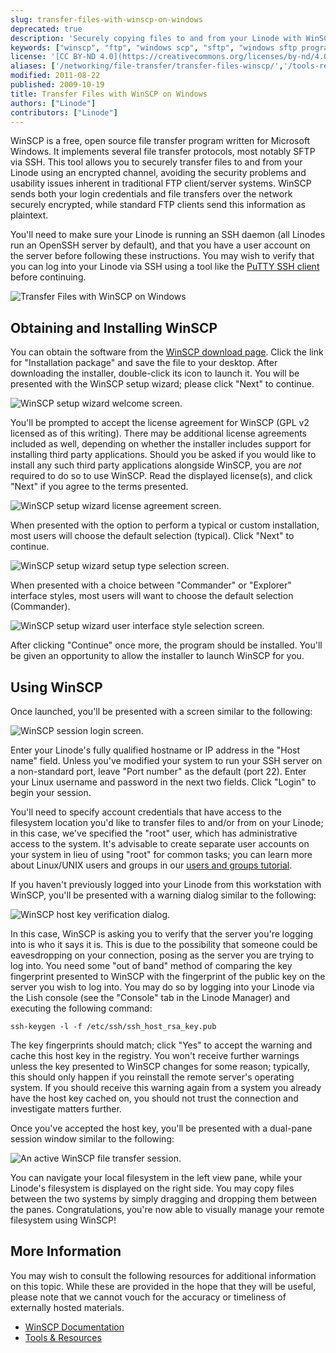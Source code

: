 ```yaml
---
slug: transfer-files-with-winscp-on-windows
deprecated: true
description: 'Securely copying files to and from your Linode with WinSCP, a free and open source file transfer client for Microsoft Windows systems.'
keywords: ["winscp", "ftp", "windows scp", "sftp", "windows sftp program"]
license: '[CC BY-ND 4.0](https://creativecommons.org/licenses/by-nd/4.0)'
aliases: ['/networking/file-transfer/transfer-files-winscp/','/tools-reference/file-transfer/transfer-files-with-winscp-on-windows/']
modified: 2011-08-22
published: 2009-10-19
title: Transfer Files with WinSCP on Windows
authors: ["Linode"]
contributors: ["Linode"]
---
```


WinSCP is a free, open source file transfer program written for Microsoft Windows. It implements several file transfer protocols, most notably SFTP via SSH. This tool allows you to securely transfer files to and from your Linode using an encrypted channel, avoiding the security problems and usability issues inherent in traditional FTP client/server systems. WinSCP sends both your login credentials and file transfers over the network securely encrypted, while standard FTP clients send this information as plaintext.

You'll need to make sure your Linode is running an SSH daemon (all Linodes run an OpenSSH server by default), and that you have a user account on the server before following these instructions. You may wish to verify that you can log into your Linode via SSH using a tool like the [PuTTY SSH client](/docs/guides/connect-to-server-over-ssh-using-putty/) before continuing.

![Transfer Files with WinSCP on Windows](transfer_files_with_winscp_on_windows_smg.png)

## Obtaining and Installing WinSCP

You can obtain the software from the [WinSCP download page](http://winscp.net/eng/download.php). Click the link for "Installation package" and save the file to your desktop. After downloading the installer, double-click its icon to launch it. You will be presented with the WinSCP setup wizard; please click "Next" to continue.

![WinSCP setup wizard welcome screen.](164-winscp-install-welcome.png)

You'll be prompted to accept the license agreement for WinSCP (GPL v2 licensed as of this writing). There may be additional license agreements included as well, depending on whether the installer includes support for installing third party applications. Should you be asked if you would like to install any such third party applications alongside WinSCP, you are *not* required to do so to use WinSCP. Read the displayed license(s), and click "Next" if you agree to the terms presented.

![WinSCP setup wizard license agreement screen.](165-winscp-license-agreement.png)

When presented with the option to perform a typical or custom installation, most users will choose the default selection (typical). Click "Next" to continue.

![WinSCP setup wizard setup type selection screen.](166-winscp-setup-type.png)

When presented with a choice between "Commander" or "Explorer" interface styles, most users will want to choose the default selection (Commander).

![WinSCP setup wizard user interface style selection screen.](167-winscp-user-interface-style.png)

After clicking "Continue" once more, the program should be installed. You'll be given an opportunity to allow the installer to launch WinSCP for you.

## Using WinSCP

Once launched, you'll be presented with a screen similar to the following:

![WinSCP session login screen.](168-winscp-login-screen.png)

Enter your Linode's fully qualified hostname or IP address in the "Host name" field. Unless you've modified your system to run your SSH server on a non-standard port, leave "Port number" as the default (port 22). Enter your Linux username and password in the next two fields. Click "Login" to begin your session.

You'll need to specify account credentials that have access to the filesystem location you'd like to transfer files to and/or from on your Linode; in this case, we've specified the "root" user, which has administrative access to the system. It's advisable to create separate user accounts on your system in lieu of using "root" for common tasks; you can learn more about Linux/UNIX users and groups in our [users and groups tutorial](/docs/guides/linux-users-and-groups/).

If you haven't previously logged into your Linode from this workstation with WinSCP, you'll be presented with a warning dialog similar to the following:

![WinSCP host key verification dialog.](169-winscp-key-warning.png)

In this case, WinSCP is asking you to verify that the server you're logging into is who it says it is. This is due to the possibility that someone could be eavesdropping on your connection, posing as the server you are trying to log into. You need some "out of band" method of comparing the key fingerprint presented to WinSCP with the fingerprint of the public key on the server you wish to log into. You may do so by logging into your Linode via the Lish console (see the "Console" tab in the Linode Manager) and executing the following command:

    ssh-keygen -l -f /etc/ssh/ssh_host_rsa_key.pub

The key fingerprints should match; click "Yes" to accept the warning and cache this host key in the registry. You won't receive further warnings unless the key presented to WinSCP changes for some reason; typically, this should only happen if you reinstall the remote server's operating system. If you should receive this warning again from a system you already have the host key cached on, you should not trust the connection and investigate matters further.

Once you've accepted the host key, you'll be presented with a dual-pane session window similar to the following:

![An active WinSCP file transfer session.](170-winscp-active-session.png)

You can navigate your local filesystem in the left view pane, while your Linode's filesystem is displayed on the right side. You may copy files between the two systems by simply dragging and dropping them between the panes. Congratulations, you're now able to visually manage your remote filesystem using WinSCP!

## More Information

You may wish to consult the following resources for additional information on this topic. While these are provided in the hope that they will be useful, please note that we cannot vouch for the accuracy or timeliness of externally hosted materials.

- [WinSCP Documentation](http://winscp.net/eng/docs/start)
- [Tools & Resources](/docs/tools-reference/)



